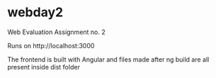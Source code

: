 # webday2
Web Evaluation Assignment no. 2

Runs on http://localhost:3000


The frontend is built with Angular and files made after ng build are all present inside dist folder
